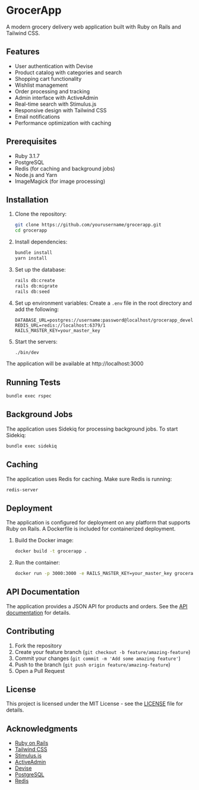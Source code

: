 # GrocerApp

A modern grocery delivery web application built with Ruby on Rails and Tailwind CSS.

## Features

- User authentication with Devise
- Product catalog with categories and search
- Shopping cart functionality
- Wishlist management
- Order processing and tracking
- Admin interface with ActiveAdmin
- Real-time search with Stimulus.js
- Responsive design with Tailwind CSS
- Email notifications
- Performance optimization with caching

## Prerequisites

- Ruby 3.1.7
- PostgreSQL
- Redis (for caching and background jobs)
- Node.js and Yarn
- ImageMagick (for image processing)

## Installation

1. Clone the repository:
   ```bash
   git clone https://github.com/yourusername/grocerapp.git
   cd grocerapp
   ```

2. Install dependencies:
   ```bash
   bundle install
   yarn install
   ```

3. Set up the database:
   ```bash
   rails db:create
   rails db:migrate
   rails db:seed
   ```

4. Set up environment variables:
   Create a `.env` file in the root directory and add the following:
   ```
   DATABASE_URL=postgres://username:password@localhost/grocerapp_development
   REDIS_URL=redis://localhost:6379/1
   RAILS_MASTER_KEY=your_master_key
   ```

5. Start the servers:
   ```bash
   ./bin/dev
   ```

The application will be available at http://localhost:3000

## Running Tests

```bash
bundle exec rspec
```

## Background Jobs

The application uses Sidekiq for processing background jobs. To start Sidekiq:

```bash
bundle exec sidekiq
```

## Caching

The application uses Redis for caching. Make sure Redis is running:

```bash
redis-server
```

## Deployment

The application is configured for deployment on any platform that supports Ruby on Rails. A Dockerfile is included for containerized deployment.

1. Build the Docker image:
   ```bash
   docker build -t grocerapp .
   ```

2. Run the container:
   ```bash
   docker run -p 3000:3000 -e RAILS_MASTER_KEY=your_master_key grocerapp
   ```

## API Documentation

The application provides a JSON API for products and orders. See the [API documentation](docs/api.md) for details.

## Contributing

1. Fork the repository
2. Create your feature branch (`git checkout -b feature/amazing-feature`)
3. Commit your changes (`git commit -m 'Add some amazing feature'`)
4. Push to the branch (`git push origin feature/amazing-feature`)
5. Open a Pull Request

## License

This project is licensed under the MIT License - see the [LICENSE](LICENSE) file for details.

## Acknowledgments

- [Ruby on Rails](https://rubyonrails.org/)
- [Tailwind CSS](https://tailwindcss.com/)
- [Stimulus.js](https://stimulus.hotwired.dev/)
- [ActiveAdmin](https://activeadmin.info/)
- [Devise](https://github.com/heartcombo/devise)
- [PostgreSQL](https://www.postgresql.org/)
- [Redis](https://redis.io/)
